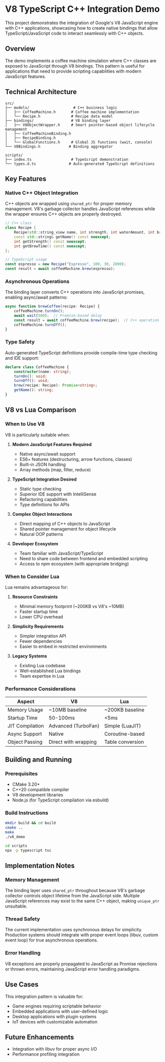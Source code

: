 # V8 TypeScript C++ Integration Demo

This project demonstrates the integration of Google's V8 JavaScript engine with C++ applications, showcasing how to create native bindings that allow TypeScript/JavaScript code to interact seamlessly with C++ objects.

## Overview

The demo implements a coffee machine simulation where C++ classes are exposed to JavaScript through V8 bindings. This pattern is useful for applications that need to provide scripting capabilities with modern JavaScript features.

## Technical Architecture

```
src/
├── models/                    # C++ business logic
│   ├── CoffeeMachine.h       # Coffee machine implementation
│   └── Recipe.h              # Recipe data model
├── bindings/                 # V8 binding layer
│   ├── V8ObjectWrapper.h     # Smart pointer-based object lifecycle management
│   ├── CoffeeMachineBinding.h
│   ├── RecipeBinding.h
│   └── GlobalFunctions.h     # Global JS functions (wait, console)
└── V8Bindings.h             # Binding aggregator

scripts/
├── index.ts                  # TypeScript demonstration
└── types.d.ts               # Auto-generated TypeScript definitions
```

## Key Features

### Native C++ Object Integration
C++ objects are wrapped using `shared_ptr` for proper memory management. V8's garbage collector handles JavaScript references while the wrapper ensures C++ objects are properly destroyed.

```cpp
// C++ class
class Recipe {
    Recipe(std::string_view name, int strength, int waterAmount, int brewTime);
    const std::string& getName() const noexcept;
    int getStrength() const noexcept;
    int getBrewTime() const noexcept;
};
```

```typescript
// TypeScript usage
const espresso = new Recipe("Espresso", 100, 30, 2000);
const result = await coffeeMachine.brew(espresso);
```

### Asynchronous Operations
The binding layer converts C++ operations into JavaScript promises, enabling async/await patterns:

```typescript
async function brewCoffee(recipe: Recipe) {
    coffeeMachine.turnOn();
    await wait(500);  // Promise-based delay
    const result = await coffeeMachine.brew(recipe);  // C++ operation as Promise
    coffeeMachine.turnOff();
}
```

### Type Safety
Auto-generated TypeScript definitions provide compile-time type checking and IDE support:

```typescript
declare class CoffeeMachine {
    constructor(name: string);
    turnOn(): void;
    turnOff(): void;
    brew(recipe: Recipe): Promise<string>;
    getName(): string;
}
```

## V8 vs Lua Comparison

### When to Use V8

V8 is particularly suitable when:

1. **Modern JavaScript Features Required**
   - Native async/await support
   - ES6+ features (destructuring, arrow functions, classes)
   - Built-in JSON handling
   - Array methods (map, filter, reduce)

2. **TypeScript Integration Desired**
   - Static type checking
   - Superior IDE support with IntelliSense
   - Refactoring capabilities
   - Type definitions for APIs

3. **Complex Object Interactions**
   - Direct mapping of C++ objects to JavaScript
   - Shared pointer management for object lifecycle
   - Natural OOP patterns

4. **Developer Ecosystem**
   - Team familiar with JavaScript/TypeScript
   - Need to share code between frontend and embedded scripting
   - Access to npm ecosystem (with appropriate bridging)

### When to Consider Lua

Lua remains advantageous for:

1. **Resource Constraints**
   - Minimal memory footprint (~200KB vs V8's ~10MB)
   - Faster startup time
   - Lower CPU overhead

2. **Simplicity Requirements**
   - Simpler integration API
   - Fewer dependencies
   - Easier to embed in restricted environments

3. **Legacy Systems**
   - Existing Lua codebase
   - Well-established Lua bindings
   - Team expertise in Lua

### Performance Considerations

| Aspect | V8 | Lua |
|--------|----|----|
| Memory Usage | ~10MB baseline | ~200KB baseline |
| Startup Time | 50-100ms | <5ms |
| JIT Compilation | Advanced (TurboFan) | Simple (LuaJIT) |
| Async Support | Native | Coroutine-based |
| Object Passing | Direct with wrapping | Table conversion |

## Building and Running

### Prerequisites
- CMake 3.20+
- C++20 compatible compiler
- V8 development libraries
- Node.js (for TypeScript compilation via esbuild)

### Build Instructions
```bash
mkdir build && cd build
cmake ..
make
./v8_demo
```

```bash
cd scripts
npx -p typescript tsc
```

## Implementation Notes

### Memory Management
The binding layer uses `shared_ptr` throughout because V8's garbage collector controls object lifetime from the JavaScript side. Multiple JavaScript references may exist to the same C++ object, making `unique_ptr` unsuitable.

### Thread Safety
The current implementation uses synchronous delays for simplicity. Production systems should integrate with proper event loops (libuv, custom event loop) for true asynchronous operations.

### Error Handling
V8 exceptions are properly propagated to JavaScript as Promise rejections or thrown errors, maintaining JavaScript error handling paradigms.

## Use Cases

This integration pattern is valuable for:
- Game engines requiring scriptable behavior
- Embedded applications with user-defined logic
- Desktop applications with plugin systems
- IoT devices with customizable automation

## Future Enhancements

- Integration with libuv for proper async I/O
- Performance profiling integration
